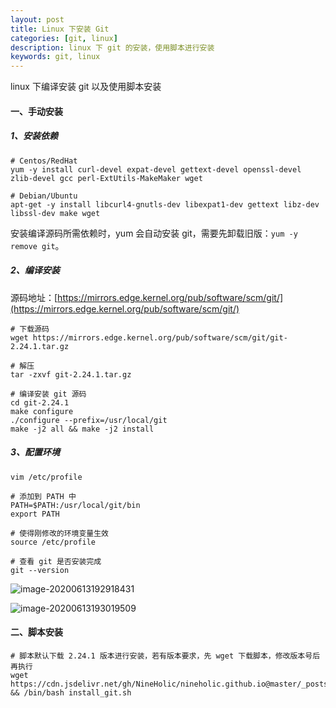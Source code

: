 ```yaml
---
layout: post
title: Linux 下安装 Git 
categories: [git, linux]
description: linux 下 git 的安装，使用脚本进行安装
keywords: git, linux
---
```


linux 下编译安装 git 以及使用脚本安装

#### 一、手动安装

##### 1、安装依赖

```shell
# Centos/RedHat
yum -y install curl-devel expat-devel gettext-devel openssl-devel zlib-devel gcc perl-ExtUtils-MakeMaker wget

# Debian/Ubuntu
apt-get -y install libcurl4-gnutls-dev libexpat1-dev gettext libz-dev libssl-dev make wget
```

安装编译源码所需依赖时，yum 会自动安装 git，需要先卸载旧版：`yum -y remove git`。

##### 2、编译安装

源码地址：[https://mirrors.edge.kernel.org/pub/software/scm/git/](https://mirrors.edge.kernel.org/pub/software/scm/git/)

```shell
# 下载源码
wget https://mirrors.edge.kernel.org/pub/software/scm/git/git-2.24.1.tar.gz

# 解压
tar -zxvf git-2.24.1.tar.gz

# 编译安装 git 源码
cd git-2.24.1
make configure
./configure --prefix=/usr/local/git
make -j2 all && make -j2 install
```

##### 3、配置环境

```shell
vim /etc/profile

# 添加到 PATH 中
PATH=$PATH:/usr/local/git/bin
export PATH

# 使得刚修改的环境变量生效
source /etc/profile

# 查看 git 是否安装完成
git --version
```

![image-20200613192918431](https://cdn.jsdelivr.net/gh/FlyNine/cloudimage/git/image-20200613192918431.png)

![image-20200613193019509](https://cdn.jsdelivr.net/gh/FlyNine/cloudimage/git/image-20200613193019509.png)

#### 二、脚本安装

```shell
# 脚本默认下载 2.24.1 版本进行安装，若有版本要求，先 wget 下载脚本，修改版本号后再执行
wget https://cdn.jsdelivr.net/gh/NineHolic/nineholic.github.io@master/_posts/files/shell/install_git.sh && /bin/bash install_git.sh
```

